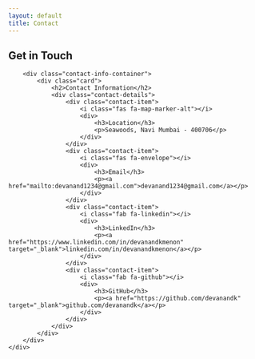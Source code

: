```yaml
---
layout: default
title: Contact
---
```


<section class="section">
    <div class="container">
        <h1 class="section-title">Get in Touch</h1>
        
        <div class="contact-info-container">
            <div class="card">
                <h2>Contact Information</h2>
                <div class="contact-details">
                    <div class="contact-item">
                        <i class="fas fa-map-marker-alt"></i>
                        <div>
                            <h3>Location</h3>
                            <p>Seawoods, Navi Mumbai - 400706</p>
                        </div>
                    </div>
                    <div class="contact-item">
                        <i class="fas fa-envelope"></i>
                        <div>
                            <h3>Email</h3>
                            <p><a href="mailto:devanand1234@gmail.com">devanand1234@gmail.com</a></p>
                        </div>
                    </div>
                    <div class="contact-item">
                        <i class="fab fa-linkedin"></i>
                        <div>
                            <h3>LinkedIn</h3>
                            <p><a href="https://www.linkedin.com/in/devanandkmenon" target="_blank">linkedin.com/in/devanandkmenon</a></p>
                        </div>
                    </div>
                    <div class="contact-item">
                        <i class="fab fa-github"></i>
                        <div>
                            <h3>GitHub</h3>
                            <p><a href="https://github.com/devanandk" target="_blank">github.com/devanandk</a></p>
                        </div>
                    </div>
                </div>
            </div>
        </div>
    </div>
</section>

<style>
.contact-info-container {
    max-width: 600px;
    margin: 2rem auto;
}

.contact-details {
    margin-top: 1.5rem;
}

.contact-item {
    display: flex;
    align-items: flex-start;
    gap: 1rem;
    margin-bottom: 1.5rem;
}

.contact-item i {
    color: var(--secondary-color);
    font-size: 1.5rem;
}

.contact-item h3 {
    color: var(--primary-color);
    margin-bottom: 0.25rem;
    font-size: 1.1rem;
}

.contact-item p {
    color: var(--text-color);
}

.contact-item a {
    color: var(--secondary-color);
    text-decoration: none;
    transition: color 0.3s ease;
}

.contact-item a:hover {
    color: #2980b9;
}
</style> 